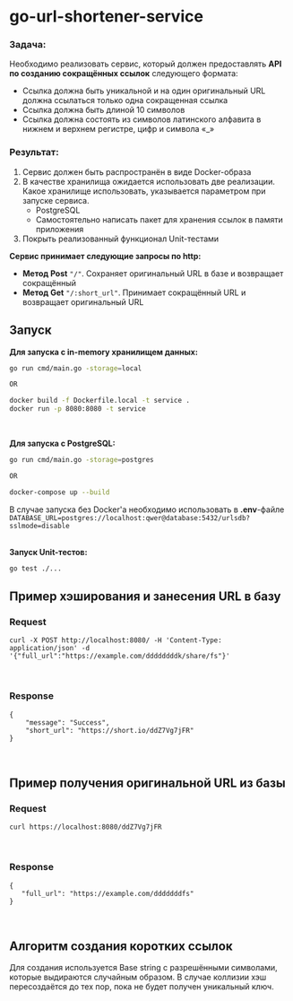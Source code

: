 # go-url-shortener-service
  
### Задача:
Необходимо реализовать сервис, который должен предоставлять **API по созданию сокращённых ссылок** следующего формата:
- Ссылка должна быть уникальной и на один оригинальный URL должна ссылаться только одна сокращенная ссылка 
- Ссылка должна быть длиной 10 символов 
- Ссылка должна состоять из символов латинского алфавита в нижнем и верхнем регистре, цифр и символа «_»  
  
### Результат:
1. Сервис должен быть распространён в виде Docker-образа
2. В качестве хранилища ожидается использовать две реализации. Какое хранилище использовать, указывается параметром при запуске сервиса. 
   - PostgreSQL 
   - Самостоятельно написать пакет для хранения ссылок в памяти приложения
3. Покрыть реализованный функционал Unit-тестами
  
**Сервис принимает следующие запросы по http:**
- **Метод Post** `"/"`. Сохраняет оригинальный URL в базе и возвращает сокращённый
- **Метод Get** `"/:short_url"`. Принимает сокращённый URL и возвращает оригинальный URL 

  
## Запуск

**Для запуска с in-memory хранилищем данных:**
```sh
go run cmd/main.go -storage=local

OR

docker build -f Dockerfile.local -t service .
docker run -p 8080:8080 -t service
```
<br>

**Для запуска с PostgreSQL:**
```sh
go run cmd/main.go -storage=postgres

OR

docker-compose up --build
```
В случае запуска без Docker'а необходимо использовать в **.env**-файле `DATABASE_URL=postgres://localhost:qwer@database:5432/urlsdb?sslmode=disable`
<br>
<br>

**Запуск Unit-тестов:**
```sh
go test ./...
```

## Пример хэширования и занесения URL в базу
### Request
```
curl -X POST http://localhost:8080/ -H 'Content-Type: application/json' -d '{"full_url":"https://example.com/ddddddddk/share/fs"}'
```
<br>

### Response
```
{
    "message": "Success",
    "short_url": "https://short.io/ddZ7Vg7jFR"
}
```
<br>

## Пример получения оригинальной URL из базы
### Request
```
curl https://localhost:8080/ddZ7Vg7jFR
```
<br>

### Response
```
{
   "full_url": "https://example.com/dddddddfs"
}
```
<br>

## Алгоритм создания коротких ссылок
Для создания используется Base string с разрешёнными символами, которые выдираются случайным образом. 
В случае коллизии хэш пересоздаётся до тех пор, пока не будет получен уникальный ключ. 